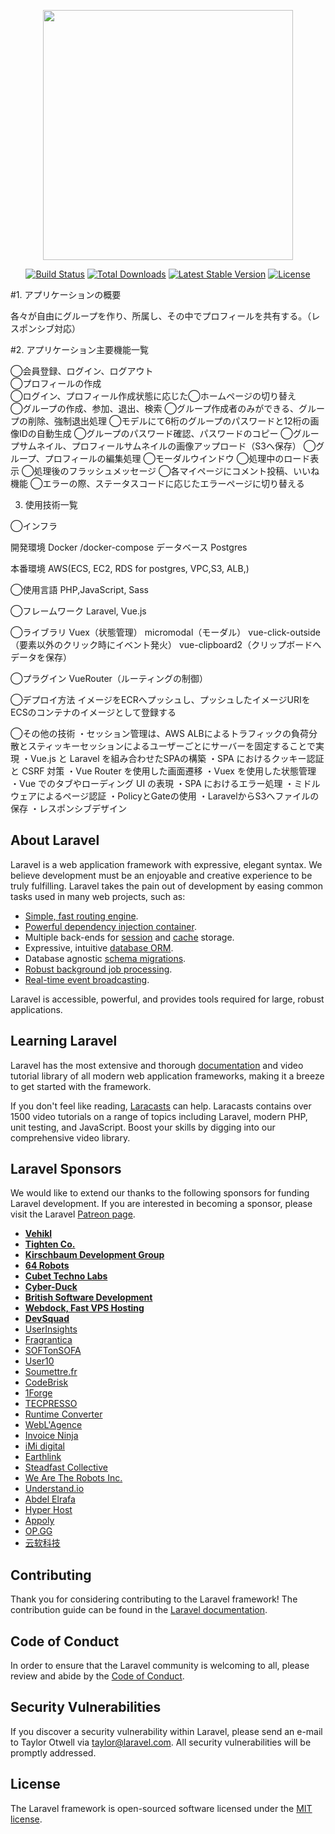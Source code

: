 <p align="center"><img src="https://res.cloudinary.com/dtfbvvkyp/image/upload/v1566331377/laravel-logolockup-cmyk-red.svg" width="400"></p>

<p align="center">
<a href="https://travis-ci.org/laravel/framework"><img src="https://travis-ci.org/laravel/framework.svg" alt="Build Status"></a>
<a href="https://packagist.org/packages/laravel/framework"><img src="https://poser.pugx.org/laravel/framework/d/total.svg" alt="Total Downloads"></a>
<a href="https://packagist.org/packages/laravel/framework"><img src="https://poser.pugx.org/laravel/framework/v/stable.svg" alt="Latest Stable Version"></a>
<a href="https://packagist.org/packages/laravel/framework"><img src="https://poser.pugx.org/laravel/framework/license.svg" alt="License"></a>
</p>

#1. アプリケーションの概要

各々が自由にグループを作り、所属し、その中でプロフィールを共有する。（レスポンシブ対応）


#2. アプリケーション主要機能一覧

◯会員登録、ログイン、ログアウト  
◯プロフィールの作成  
◯ログイン、プロフィール作成状態に応じた◯ホームページの切り替え  
◯グループの作成、参加、退出、検索
◯グループ作成者のみができる、グループの削除、強制退出処理
◯モデルにて6桁のグループのパスワードと12桁の画像IDの自動生成
◯グループのパスワード確認、パスワードのコピー
◯グループサムネイル、プロフィールサムネイルの画像アップロード（S3へ保存）
◯グループ、プロフィールの編集処理
◯モーダルウインドウ
◯処理中のロード表示
◯処理後のフラッシュメッセージ
◯各マイページにコメント投稿、いいね機能
◯エラーの際、ステータスコードに応じたエラーページに切り替える


3. 使用技術一覧

◯インフラ

開発環境
Docker /docker-compose
データベース Postgres

本番環境
AWS(ECS, EC2, RDS for postgres, VPC,S3, ALB,)

◯使用言語
PHP,JavaScript, Sass

◯フレームワーク
Laravel, Vue.js

◯ライブラリ
Vuex（状態管理）
micromodal（モーダル）
vue-click-outside（要素以外のクリック時にイベント発火）
vue-clipboard2（クリップボードへデータを保存）

◯プラグイン
VueRouter（ルーティングの制御）

◯デプロイ方法
イメージをECRへプッシュし、プッシュしたイメージURIをECSのコンテナのイメージとして登録する

◯その他の技術
・セッション管理は、AWS ALBによるトラフィックの負荷分散とスティッキーセッションによるユーザーごとにサーバーを固定することで実現
・Vue.js と Laravel を組み合わせたSPAの構築
・SPA におけるクッキー認証と CSRF 対策
・Vue Router を使用した画面遷移
・Vuex を使用した状態管理
・Vue でのタブやローディング UI の表現
・SPA におけるエラー処理
・ミドルウェアによるページ認証
・PolicyとGateの使用
・LaravelからS3へファイルの保存
・レスポンシブデザイン

## About Laravel

Laravel is a web application framework with expressive, elegant syntax. We believe development must be an enjoyable and creative experience to be truly fulfilling. Laravel takes the pain out of development by easing common tasks used in many web projects, such as:

- [Simple, fast routing engine](https://laravel.com/docs/routing).
- [Powerful dependency injection container](https://laravel.com/docs/container).
- Multiple back-ends for [session](https://laravel.com/docs/session) and [cache](https://laravel.com/docs/cache) storage.
- Expressive, intuitive [database ORM](https://laravel.com/docs/eloquent).
- Database agnostic [schema migrations](https://laravel.com/docs/migrations).
- [Robust background job processing](https://laravel.com/docs/queues).
- [Real-time event broadcasting](https://laravel.com/docs/broadcasting).

Laravel is accessible, powerful, and provides tools required for large, robust applications.

## Learning Laravel

Laravel has the most extensive and thorough [documentation](https://laravel.com/docs) and video tutorial library of all modern web application frameworks, making it a breeze to get started with the framework.

If you don't feel like reading, [Laracasts](https://laracasts.com) can help. Laracasts contains over 1500 video tutorials on a range of topics including Laravel, modern PHP, unit testing, and JavaScript. Boost your skills by digging into our comprehensive video library.

## Laravel Sponsors

We would like to extend our thanks to the following sponsors for funding Laravel development. If you are interested in becoming a sponsor, please visit the Laravel [Patreon page](https://patreon.com/taylorotwell).

- **[Vehikl](https://vehikl.com/)**
- **[Tighten Co.](https://tighten.co)**
- **[Kirschbaum Development Group](https://kirschbaumdevelopment.com)**
- **[64 Robots](https://64robots.com)**
- **[Cubet Techno Labs](https://cubettech.com)**
- **[Cyber-Duck](https://cyber-duck.co.uk)**
- **[British Software Development](https://www.britishsoftware.co)**
- **[Webdock, Fast VPS Hosting](https://www.webdock.io/en)**
- **[DevSquad](https://devsquad.com)**
- [UserInsights](https://userinsights.com)
- [Fragrantica](https://www.fragrantica.com)
- [SOFTonSOFA](https://softonsofa.com/)
- [User10](https://user10.com)
- [Soumettre.fr](https://soumettre.fr/)
- [CodeBrisk](https://codebrisk.com)
- [1Forge](https://1forge.com)
- [TECPRESSO](https://tecpresso.co.jp/)
- [Runtime Converter](http://runtimeconverter.com/)
- [WebL'Agence](https://weblagence.com/)
- [Invoice Ninja](https://www.invoiceninja.com)
- [iMi digital](https://www.imi-digital.de/)
- [Earthlink](https://www.earthlink.ro/)
- [Steadfast Collective](https://steadfastcollective.com/)
- [We Are The Robots Inc.](https://watr.mx/)
- [Understand.io](https://www.understand.io/)
- [Abdel Elrafa](https://abdelelrafa.com)
- [Hyper Host](https://hyper.host)
- [Appoly](https://www.appoly.co.uk)
- [OP.GG](https://op.gg)
- [云软科技](http://www.yunruan.ltd/)

## Contributing

Thank you for considering contributing to the Laravel framework! The contribution guide can be found in the [Laravel documentation](https://laravel.com/docs/contributions).

## Code of Conduct

In order to ensure that the Laravel community is welcoming to all, please review and abide by the [Code of Conduct](https://laravel.com/docs/contributions#code-of-conduct).

## Security Vulnerabilities

If you discover a security vulnerability within Laravel, please send an e-mail to Taylor Otwell via [taylor@laravel.com](mailto:taylor@laravel.com). All security vulnerabilities will be promptly addressed.

## License

The Laravel framework is open-sourced software licensed under the [MIT license](https://opensource.org/licenses/MIT).
